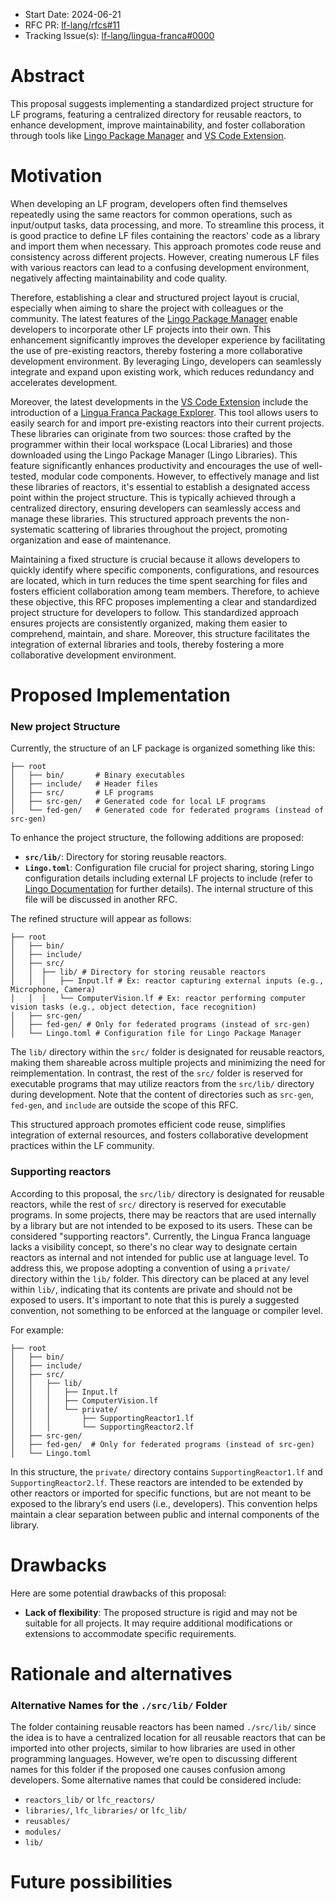 - Start Date: 2024-06-21
- RFC PR: [lf-lang/rfcs#11](https://github.com/lf-lang/rfcs/pull/11)
- Tracking Issue(s): [lf-lang/lingua-franca#0000](https://github.com/lf-lang/lingua-franca/issues/0000)

# Abstract
[abstract]: #abstract

This proposal suggests implementing a standardized project structure for LF programs, featuring a centralized directory for reusable reactors, to enhance development, improve maintainability, and foster collaboration through tools like [Lingo Package Manager](https://github.com/lf-lang/lingo) and [VS Code Extension](https://github.com/lf-lang/vscode-lingua-franca).

# Motivation
[motivation]: #motivation

When developing an LF program, developers often find themselves repeatedly using the same reactors for common operations, such as input/output tasks, data processing, and more. To streamline this process, it is good practice to define LF files containing the reactors' code as a library and import them when necessary. This approach promotes code reuse and consistency across different projects. However, creating numerous LF files with various reactors can lead to a confusing development environment, negatively affecting maintainability and code quality. 

Therefore, establishing a clear and structured project layout is crucial, especially when aiming to share the project with colleagues or the community. The latest features of the [Lingo Package Manager](https://github.com/lf-lang/lingo) enable developers to incorporate other LF projects into their own. This enhancement significantly improves the developer experience by facilitating the use of pre-existing reactors, thereby fostering a more collaborative development environment. By leveraging Lingo, developers can seamlessly integrate and expand upon existing work, which reduces redundancy and accelerates development.

Moreover, the latest developments in the [VS Code Extension](https://github.com/lf-lang/vscode-lingua-franca) include the introduction of a [Lingua Franca Package Explorer](https://github.com/lf-lang/vscode-lingua-franca/blob/extending/LF_PACKAGE_EXPLORER.md). This tool allows users to easily search for and import pre-existing reactors into their current projects. These libraries can originate from two sources: those crafted by the programmer within their local workspace (Local Libraries) and those downloaded using the Lingo Package Manager (Lingo Libraries). This feature significantly enhances productivity and encourages the use of well-tested, modular code components. However, to effectively manage and list these libraries of reactors, it's essential to establish a designated access point within the project structure. This is typically achieved through a centralized directory, ensuring developers can seamlessly access and manage these libraries. This structured approach prevents the non-systematic scattering of libraries throughout the project, promoting organization and ease of maintenance.

Maintaining a fixed structure is crucial because it allows developers to quickly identify where specific components, configurations, and resources are located, which in turn reduces the time spent searching for files and fosters efficient collaboration among team members. Therefore, to achieve these objective, this RFC proposes implementing a clear and standardized project structure for developers to follow. This standardized approach ensures projects are consistently organized, making them easier to comprehend, maintain, and share. Moreover, this structure facilitates the integration of external libraries and tools, thereby fostering a more collaborative development environment.

# Proposed Implementation
[proposed-implementation]: #proposed-implementation

### New project Structure
Currently, the structure of an LF package is organized something like this:

```shell
├── root
│   ├── bin/       # Binary executables
│   ├── include/   # Header files
│   ├── src/       # LF programs
│   ├── src-gen/   # Generated code for local LF programs
│   └── fed-gen/   # Generated code for federated programs (instead of src-gen)
```

To enhance the project structure, the following additions are proposed:

- **`src/lib/`**: Directory for storing reusable reactors.
- **`Lingo.toml`**: Configuration file crucial for project sharing, storing Lingo configuration details including external LF projects to include (refer to [Lingo Documentation](https://github.com/lf-lang/lingo?tab=readme-ov-file#the-toml-based-package-configurations) for further details). The internal structure of this file will be discussed in another RFC.

The refined structure will appear as follows:
```shell
├── root
│   ├── bin/
│   ├── include/
│   ├── src/
│   │  ├── lib/ # Directory for storing reusable reactors
│   │  │   ├── Input.lf # Ex: reactor capturing external inputs (e.g., Microphone, Camera)
│   │  │   └── ComputerVision.lf # Ex: reactor performing computer vision tasks (e.g., object detection, face recognition)
│   ├── src-gen/
│   ├── fed-gen/ # Only for federated programs (instead of src-gen)
│   └── Lingo.toml # Configuration file for Lingo Package Manager
```
The `lib/` directory within the `src/` folder is designated for reusable reactors, making them shareable across multiple projects and minimizing the need for reimplementation. In contrast, the rest of the `src/` folder is reserved for executable programs that may utilize reactors from the `src/lib/` directory during development. Note that the content of directories such as `src-gen`, `fed-gen`, and `include` are outside the scope of this RFC.

This structured approach promotes efficient code reuse, simplifies integration of external resources, and fosters collaborative development practices within the LF community.

### Supporting reactors
[supporting-reactors]: #supporting-reactors

According to this proposal, the `src/lib/` directory is designated for reusable reactors, while the rest of `src/` directory is reserved for executable programs. In some projects, there may be reactors that are used internally by a library but are not intended to be exposed to its users. These can be considered "supporting reactors". Currently, the Lingua Franca language lacks a visibility concept, so there's no clear way to designate certain reactors as internal and not intended for public use at language level. To address this, we propose adopting a convention of using a `private/` directory within the `lib/` folder. This directory can be placed at any level within `lib/`, indicating that its contents are private and should not be exposed to users. It's important to note that this is purely a suggested convention, not something to be enforced at the language or compiler level.

For example:

```shell
├── root
│   ├── bin/
│   ├── include/
│   ├── src/
│   │   ├── lib/
│   │   │   ├── Input.lf
│   │   │   ├── ComputerVision.lf
│   │   │   └── private/
│   │   │       ├── SupportingReactor1.lf
│   │   │       └── SupportingReactor2.lf
│   ├── src-gen/
│   ├── fed-gen/  # Only for federated programs (instead of src-gen)
│   └── Lingo.toml
```

In this structure, the `private/` directory contains `SupportingReactor1.lf` and `SupportingReactor2.lf`. These reactors are intended to be extended by other reactors or imported for specific functions, but are not meant to be exposed to the library’s end users (i.e., developers). This convention helps maintain a clear separation between public and internal components of the library.

# Drawbacks
[drawbacks]: #drawbacks

Here are some potential drawbacks of this proposal:
- **Lack of flexibility**: The proposed structure is rigid and may not be suitable for all projects. It may require additional modifications or extensions to accommodate specific requirements.


# Rationale and alternatives
[rationale-and-alternatives]: #rationale-and-alternatives

### Alternative Names for the `./src/lib/` Folder
The folder containing reusable reactors has been named `./src/lib/` since the idea is to have a centralized location for all reusable reactors that can be imported into other projects, similar to how libraries are used in other programming languages. However, we’re open to discussing different names for this folder if the proposed one causes confusion among developers. Some alternative names that could be considered include:
- `reactors_lib/` or `lfc_reactors/`
- `libraries/`, `lfc_libraries/` or `lfc_lib/`
- `reusables/`
- `modules/`
- `lib/`
 
# Future possibilities
[future-possibilities]: #future-possibilities



